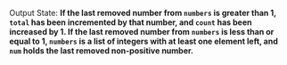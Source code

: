Output State: **If the last removed number from `numbers` is greater than 1, `total` has been incremented by that number, and `count` has been increased by 1. If the last removed number from `numbers` is less than or equal to 1, `numbers` is a list of integers with at least one element left, and `num` holds the last removed non-positive number.**